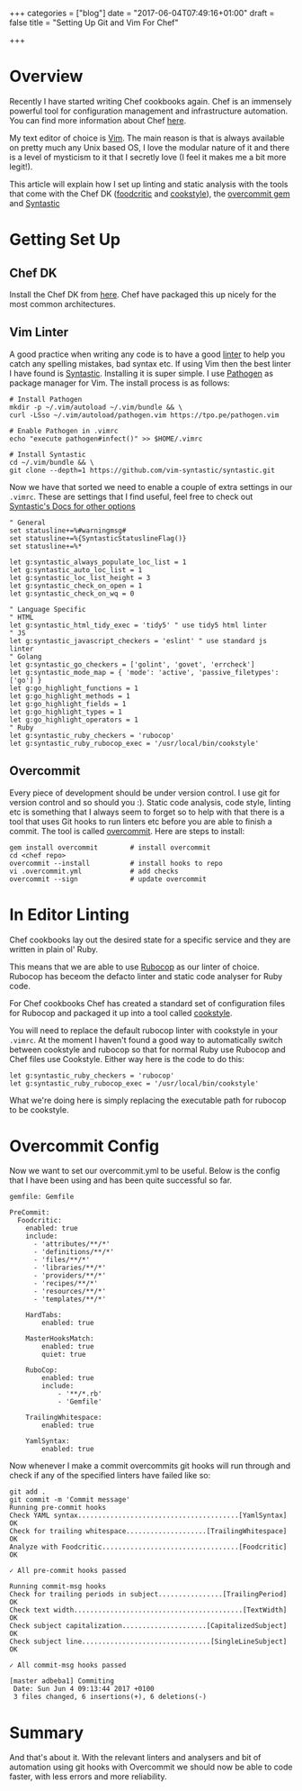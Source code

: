 +++
categories = ["blog"]
date = "2017-06-04T07:49:16+01:00"
draft = false
title = "Setting Up Git and Vim For Chef"

+++

# Overview
Recently I have started writing Chef cookbooks again. Chef is an immensely powerful tool for configuration management and infrastructure automation. You can find more information about Chef [here](https://www.chef.io/chef/).

My text editor of choice is [Vim](http://www.vim.org). The main reason is that is always available on pretty much any Unix based OS, I love the modular nature of it and there is a level of mysticism to it that I secretly love (I feel it makes me a bit more legit!).

This article will explain how I set up linting and static analysis with the tools that come with the Chef DK ([foodcritic](http://www.foodcritic.io/) and [cookstyle](https://github.com/chef/cookstyle)), the [overcommit gem](https://github.com/brigade/overcommit) and [Syntastic](https://github.com/vim-syntastic/syntastic)

# Getting Set Up

## Chef DK
Install the Chef DK from [here](https://downloads.chef.io/chefdk). Chef have packaged this up nicely for the most common architectures.

## Vim Linter
A good practice when writing any code is to have a good [linter](https://stackoverflow.com/questions/8503559/what-is-linting) to help you catch any spelling mistakes, bad syntax etc. If using Vim then the best linter I have found is [Syntastic](https://github.com/vim-syntastic/syntastic). Installing it is super simple. I use [Pathogen](https://github.com/tpope/vim-pathogen) as package manager for Vim. The install process is as follows:

```
# Install Pathogen
mkdir -p ~/.vim/autoload ~/.vim/bundle && \
curl -LSso ~/.vim/autoload/pathogen.vim https://tpo.pe/pathogen.vim

# Enable Pathogen in .vimrc
echo "execute pathogen#infect()" >> $HOME/.vimrc

# Install Syntastic
cd ~/.vim/bundle && \
git clone --depth=1 https://github.com/vim-syntastic/syntastic.git
```

Now we have that sorted we need to enable a couple of extra settings in our `.vimrc`. These are settings that I find useful, feel free to check out [Syntastic's Docs for other options](https://github.com/vim-syntastic/syntastic#installpathogen)

```vim
" General
set statusline+=%#warningmsg#
set statusline+=%{SyntasticStatuslineFlag()}
set statusline+=%*

let g:syntastic_always_populate_loc_list = 1
let g:syntastic_auto_loc_list = 1
let g:syntastic_loc_list_height = 3 
let g:syntastic_check_on_open = 1
let g:syntastic_check_on_wq = 0

" Language Specific
" HTML
let g:syntastic_html_tidy_exec = 'tidy5' " use tidy5 html linter
" JS
let g:syntastic_javascript_checkers = 'eslint' " use standard js linter
" Golang
let g:syntastic_go_checkers = ['golint', 'govet', 'errcheck']
let g:syntastic_mode_map = { 'mode': 'active', 'passive_filetypes': ['go'] }
let g:go_highlight_functions = 1
let g:go_highlight_methods = 1
let g:go_highlight_fields = 1
let g:go_highlight_types = 1
let g:go_highlight_operators = 1
" Ruby
let g:syntastic_ruby_checkers = 'rubocop'
let g:syntastic_ruby_rubocop_exec = '/usr/local/bin/cookstyle'
```

## Overcommit
Every piece of development should be under version control. I use git for version control and so should you :). Static code analysis, code style, linting etc is something that I always seem to forget so to help with that there is a tool that uses Git hooks to run linters etc before you are able to finish a commit. The tool is called [overcommit](https://github.com/brigade/overcommit). Here are steps to install:

```
gem install overcommit        # install overcommit
cd <chef repo>
overcommit --install          # install hooks to repo
vi .overcommit.yml            # add checks
overcommit --sign             # update overcommit
```

# In Editor Linting
Chef cookbooks lay out the desired state for a specific service and they are written in plain ol' Ruby.

This means that we are able to use [Rubocop](https://github.com/bbatsov/rubocop) as our linter of choice. Rubocop has beceom the defacto linter and static code analyser for Ruby code.

For Chef cookbooks Chef has created a standard set of configuration files for Rubocop and packaged it up into a tool called [cookstyle](https://github.com/chef/cookstyle). 

You will need to replace the default rubocop linter with cookstyle in your `.vimrc`. At the moment I haven't found a good way to automatically switch between cookstyle and rubocop so that for normal Ruby use Rubocop and Chef files use Cookstyle. Either way here is the code to do this:

```vim
let g:syntastic_ruby_checkers = 'rubocop'
let g:syntastic_ruby_rubocop_exec = '/usr/local/bin/cookstyle'
```

What we're doing here is simply replacing the executable path for rubocop to be cookstyle.

# Overcommit Config

Now we want to set our overcommit.yml to be useful. Below is the config that I have been using and has been quite successful so far.

```
gemfile: Gemfile

PreCommit:
  Foodcritic:
    enabled: true
    include:
      - 'attributes/**/*'
      - 'definitions/**/*'
      - 'files/**/*'
      - 'libraries/**/*'
      - 'providers/**/*'
      - 'recipes/**/*'
      - 'resources/**/*'
      - 'templates/**/*'

	HardTabs:
		enabled: true

	MasterHooksMatch:
		enabled: true
		quiet: true

	RuboCop:
		enabled: true
		include:
			- '**/*.rb'
			- 'Gemfile'

	TrailingWhitespace:
		enabled: true

	YamlSyntax:
		enabled: true
```

Now whenever I make a commit overcommits git hooks will run through and check if any of the specified linters have failed like so:
```
git add .
git commit -m 'Commit message'
Running pre-commit hooks
Check YAML syntax........................................[YamlSyntax] OK
Check for trailing whitespace....................[TrailingWhitespace] OK
Analyze with Foodcritic..................................[Foodcritic] OK

✓ All pre-commit hooks passed

Running commit-msg hooks
Check for trailing periods in subject................[TrailingPeriod] OK
Check text width..........................................[TextWidth] OK
Check subject capitalization.....................[CapitalizedSubject] OK
Check subject line................................[SingleLineSubject] OK

✓ All commit-msg hooks passed

[master adbeba1] Commiting
 Date: Sun Jun 4 09:13:44 2017 +0100
 3 files changed, 6 insertions(+), 6 deletions(-)

```

# Summary
And that's about it. With the relevant linters and analysers and bit of automation using git hooks with Overcommit we should now be able to code faster, with less errors and more reliability.
